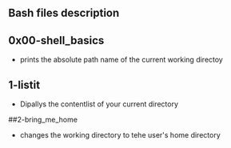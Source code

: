 ## Bash files description

## 0x00-shell_basics
- prints the absolute path name of the current working directoy

## 1-listit
- Dipallys the contentlist of your current directory

##2-bring_me_home
- changes the working directory to tehe user's home directory 
